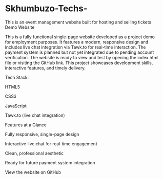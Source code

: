 # Skhumbuzo-Techs-
This is an event management website built for hosting and selling tickets
Demo Website

This is a fully functional single-page website developed as a project demo for employment purposes. It features a modern, responsive design and includes live chat integration via Tawk.to
 for real-time interaction. The payment system is planned but not yet integrated due to pending account verification. The website is ready to view and test by opening the index.html file or visiting the GitHub link. This project showcases development skills, interactive features, and timely delivery.

Tech Stack:

HTML5

CSS3

JavaScript

Tawk.to (live chat integration)

Features at a Glance

Fully responsive, single-page design

Interactive live chat for real-time engagement

Clean, professional aesthetic

Ready for future payment system integration

View the website on GitHub
